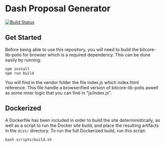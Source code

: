 # Dash Proposal Generator

[![Build Status](https://travis-ci.org/polisevo/proposal-generator.svg?branch=master)](https://travis-ci.org/polisevo/proposal-generator)

## Get Started

Before being able to use this repository, you will need to build the bitcore-lib-polis for browser which is a required dependency. This can be done easily by running:

```
npm install
npm run build
```

You will find in the vendor folder the file index.js which index.html reference. This file handle a browserified version of bitcore-lib-polis aswell as some inner logic that you can find in "js/index.js".

## Dockerized

A Dockerfile has been included in order to build the site deterministically, as well as a script to run the Docker site build, and place the resulting artifacts in the `dist/` directory. To run the full Dockerized build, run this script:

```
bash scripts/build.sh
```
